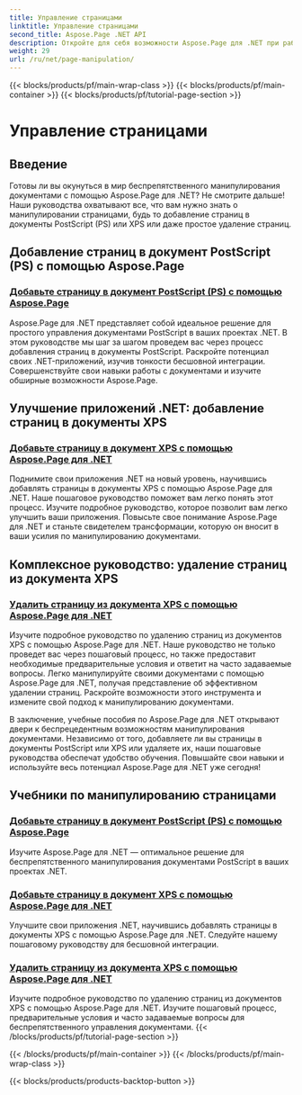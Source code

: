 ```yaml
---
title: Управление страницами
linktitle: Управление страницами
second_title: Aspose.Page .NET API
description: Откройте для себя возможности Aspose.Page для .NET при работе с документами PostScript и XPS. Научитесь добавлять, улучшать и удалять страницы с помощью наших подробных руководств.
weight: 29
url: /ru/net/page-manipulation/
---
```


{{< blocks/products/pf/main-wrap-class >}}
{{< blocks/products/pf/main-container >}}
{{< blocks/products/pf/tutorial-page-section >}}

# Управление страницами


## Введение

Готовы ли вы окунуться в мир беспрепятственного манипулирования документами с помощью Aspose.Page для .NET? Не смотрите дальше! Наши руководства охватывают все, что вам нужно знать о манипулировании страницами, будь то добавление страниц в документы PostScript (PS) или XPS или даже простое удаление страниц.

## Добавление страниц в документ PostScript (PS) с помощью Aspose.Page
### [Добавьте страницу в документ PostScript (PS) с помощью Aspose.Page](./add-page-to-postscript-ps-document/)

Aspose.Page для .NET представляет собой идеальное решение для простого управления документами PostScript в ваших проектах .NET. В этом руководстве мы шаг за шагом проведем вас через процесс добавления страниц в документы PostScript. Раскройте потенциал своих .NET-приложений, изучив тонкости бесшовной интеграции. Совершенствуйте свои навыки работы с документами и изучите обширные возможности Aspose.Page.

## Улучшение приложений .NET: добавление страниц в документы XPS
### [Добавьте страницу в документ XPS с помощью Aspose.Page для .NET](./add-page-to-xps-document/)

Поднимите свои приложения .NET на новый уровень, научившись добавлять страницы в документы XPS с помощью Aspose.Page для .NET. Наше пошаговое руководство поможет вам легко понять этот процесс. Изучите подробное руководство, которое позволит вам легко улучшить ваши приложения. Повысьте свое понимание Aspose.Page для .NET и станьте свидетелем трансформации, которую он вносит в ваши усилия по манипулированию документами.

## Комплексное руководство: удаление страниц из документа XPS
### [Удалить страницу из документа XPS с помощью Aspose.Page для .NET](./remove-page-from-xps-document/)

Изучите подробное руководство по удалению страниц из документов XPS с помощью Aspose.Page для .NET. Наше руководство не только проведет вас через пошаговый процесс, но также предоставит необходимые предварительные условия и ответит на часто задаваемые вопросы. Легко манипулируйте своими документами с помощью Aspose.Page для .NET, получая представление об эффективном удалении страниц. Раскройте возможности этого инструмента и измените свой подход к манипулированию документами.

В заключение, учебные пособия по Aspose.Page для .NET открывают двери к беспрецедентным возможностям манипулирования документами. Независимо от того, добавляете ли вы страницы в документы PostScript или XPS или удаляете их, наши пошаговые руководства обеспечат удобство обучения. Повышайте свои навыки и используйте весь потенциал Aspose.Page для .NET уже сегодня!
## Учебники по манипулированию страницами
### [Добавьте страницу в документ PostScript (PS) с помощью Aspose.Page](./add-page-to-postscript-ps-document/)
Изучите Aspose.Page для .NET — оптимальное решение для беспрепятственного манипулирования документами PostScript в ваших проектах .NET.
### [Добавьте страницу в документ XPS с помощью Aspose.Page для .NET](./add-page-to-xps-document/)
Улучшите свои приложения .NET, научившись добавлять страницы в документы XPS с помощью Aspose.Page для .NET. Следуйте нашему пошаговому руководству для бесшовной интеграции.
### [Удалить страницу из документа XPS с помощью Aspose.Page для .NET](./remove-page-from-xps-document/)
Изучите подробное руководство по удалению страниц из документов XPS с помощью Aspose.Page для .NET. Изучите пошаговый процесс, предварительные условия и часто задаваемые вопросы для беспрепятственного управления документами.
{{< /blocks/products/pf/tutorial-page-section >}}

{{< /blocks/products/pf/main-container >}}
{{< /blocks/products/pf/main-wrap-class >}}

{{< blocks/products/products-backtop-button >}}
